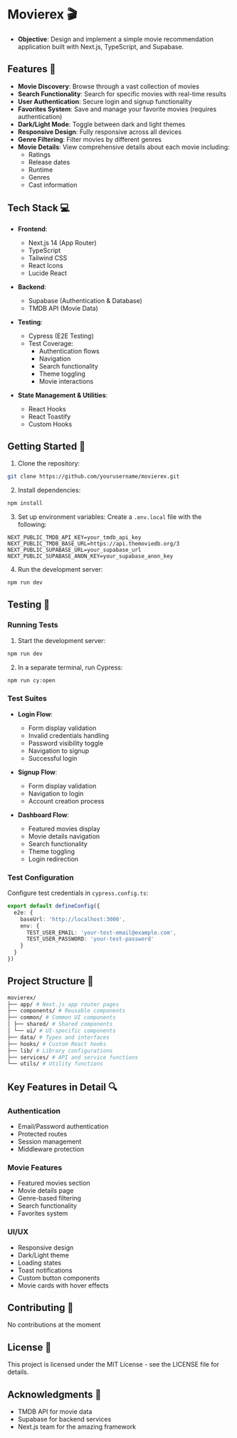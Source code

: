 # Movierex 🎬
- **Objective**: 
Design and implement a simple movie recommendation application built with Next.js, TypeScript, and Supabase.

## Features 🌟

- **Movie Discovery**: Browse through a vast collection of movies
- **Search Functionality**: Search for specific movies with real-time results
- **User Authentication**: Secure login and signup functionality
- **Favorites System**: Save and manage your favorite movies (requires authentication)
- **Dark/Light Mode**: Toggle between dark and light themes
- **Responsive Design**: Fully responsive across all devices
- **Genre Filtering**: Filter movies by different genres
- **Movie Details**: View comprehensive details about each movie including:
  - Ratings
  - Release dates
  - Runtime
  - Genres
  - Cast information

## Tech Stack 💻

- **Frontend**:
  - Next.js 14 (App Router)
  - TypeScript
  - Tailwind CSS
  - React Icons
  - Lucide React

- **Backend**:
  - Supabase (Authentication & Database)
  - TMDB API (Movie Data)

- **Testing**:
  - Cypress (E2E Testing)
  - Test Coverage:
    - Authentication flows
    - Navigation
    - Search functionality
    - Theme toggling
    - Movie interactions

- **State Management & Utilities**:
  - React Hooks
  - React Toastify
  - Custom Hooks

## Getting Started 🚀

1. Clone the repository:
```bash
git clone https://github.com/yourusername/movierex.git
```

2. Install dependencies:
```bash
npm install
```

3. Set up environment variables:
Create a `.env.local` file with the following:
```env
NEXT_PUBLIC_TMDB_API_KEY=your_tmdb_api_key
NEXT_PUBLIC_TMDB_BASE_URL=https://api.themoviedb.org/3
NEXT_PUBLIC_SUPABASE_URL=your_supabase_url
NEXT_PUBLIC_SUPABASE_ANON_KEY=your_supabase_anon_key
```

4. Run the development server:
```bash
npm run dev
```

## Testing 🧪

### Running Tests

1. Start the development server:
```bash
npm run dev
```

2. In a separate terminal, run Cypress:
```bash
npm run cy:open
```

### Test Suites

- **Login Flow**:
  - Form display validation
  - Invalid credentials handling
  - Password visibility toggle
  - Navigation to signup
  - Successful login

- **Signup Flow**:
  - Form display validation
  - Navigation to login
  - Account creation process

- **Dashboard Flow**:
  - Featured movies display
  - Movie details navigation
  - Search functionality
  - Theme toggling
  - Login redirection

### Test Configuration

Configure test credentials in `cypress.config.ts`:
```typescript
export default defineConfig({
  e2e: {
    baseUrl: 'http://localhost:3000',
    env: {
      TEST_USER_EMAIL: 'your-test-email@example.com',
      TEST_USER_PASSWORD: 'your-test-password'
    }
  }
})
```

## Project Structure 📁
```bash
movierex/
├── app/ # Next.js app router pages
├── components/ # Reusable components
├── common/ # Common UI components
│ ├── shared/ # Shared components
│ └── ui/ # UI-specific components
├── data/ # Types and interfaces
├── hooks/ # Custom React hooks
├── lib/ # Library configurations
├── services/ # API and service functions
└── utils/ # Utility functions
```

## Key Features in Detail 🔍

### Authentication
- Email/Password authentication
- Protected routes
- Session management
- Middleware protection

### Movie Features
- Featured movies section
- Movie details page
- Genre-based filtering
- Search functionality
- Favorites system

### UI/UX
- Responsive design
- Dark/Light theme
- Loading states
- Toast notifications
- Custom button components
- Movie cards with hover effects

## Contributing 🤝
No contributions at the moment

## License 📄

This project is licensed under the MIT License - see the LICENSE file for details.

## Acknowledgments 🙏

- TMDB API for movie data
- Supabase for backend services
- Next.js team for the amazing framework
